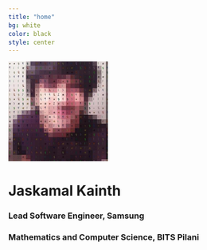 ```yaml
---
title: "home"
bg: white
color: black
style: center
---
```


<img src="./img/pixelate.jpg" width="200" height="200" />

# Jaskamal Kainth 

### Lead Software Engineer, Samsung

### Mathematics and Computer Science, BITS Pilani

